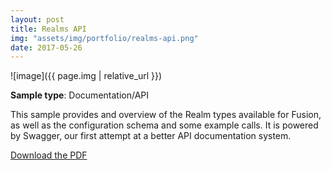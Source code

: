 ```yaml
---
layout: post
title: Realms API
img: "assets/img/portfolio/realms-api.png"
date: 2017-05-26
---
```

![image]({{ page.img | relative_url }})

**Sample type**: Documentation/API

This sample provides and overview of the Realm types available for Fusion, as well as the configuration schema and some example calls. It is powered by Swagger, our first attempt at a better API documentation system.  

[Download the PDF](https://raw.githubusercontent.com/bunnnnnnn/bunnnnnnn.github.io/main/_portfolio/lucidworks-realms-api.pdf)

